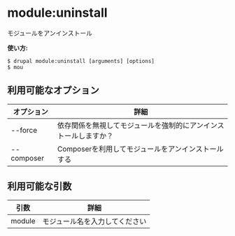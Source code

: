 # module:uninstall
モジュールをアンインストール

**使い方:**
```
$ drupal module:uninstall [arguments] [options]
$ mou  
```

## 利用可能なオプション
オプション | 詳細
-------|-------------
--force | 依存関係を無視してモジュールを強制的にアンインストールしますか？
--composer | Composerを利用してモジュールをアンインストールする

## 利用可能な引数
引数 | 詳細
---------|-------------
module | モジュール名を入力してください
